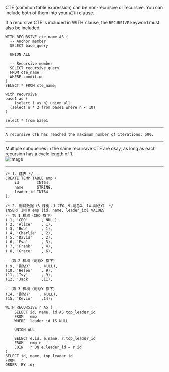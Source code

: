 CTE (common table expression) can be non-recursive or recursive. You can include both of them into your ```WITH``` clause.  

If a recursive CTE is included in WITH clause, the ```RECURSIVE``` keyword must also be included.  

```
WITH RECURSIVE cte_name AS (
  -- Anchor member
  SELECT base_query
  
  UNION ALL
  
  -- Recursive member
  SELECT recursive_query
  FROM cte_name
  WHERE condition
)
SELECT * FROM cte_name;
```

```
with recursive
base1 as (
	(select 1 as n) union all
  (select n * 2 from base1 where n < 10)
)

select * from base1
```

---

```A recursive CTE has reached the maximum number of iterations: 500.```  

---

Multiple subqueries in the same recursive CTE are okay, as long as each recursion has a cycle length of 1.  
![image](https://github.com/user-attachments/assets/08c023db-10d0-4a31-9593-32f33382590f)

---

```
/* 1. 建表 */
CREATE TEMP TABLE emp (
    id        INT64,
    name      STRING,
    leader_id INT64
);

/* 2. 测试数据（3 棵树：1-CEO、9-副总X、14-副总Y） */
INSERT INTO emp (id, name, leader_id) VALUES
-- 第 1 棵树（CEO 旗下）
( 1, 'CEO'      , NULL),
( 2, 'Alice'    , 1),
( 3, 'Bob'      , 1),
( 4, 'Charlie'  , 2),
( 5, 'David'    , 2),
( 6, 'Eva'      , 3),
( 7, 'Frank'    , 4),
( 8, 'Grace'    , 6),

-- 第 2 棵树（副总X 旗下）
( 9, '副总X'    , NULL),
(10, 'Helen'    , 9),
(11, 'Ivy'      , 9),
(12, 'Jack'     ,11),

-- 第 3 棵树（副总Y 旗下）
(14, '副总Y'    , NULL),
(15, 'Kevin'    ,14);

WITH RECURSIVE r AS (
    SELECT id, name, id AS top_leader_id
    FROM   emp
    WHERE  leader_id IS NULL
    
    UNION ALL
    
    SELECT e.id, e.name, r.top_leader_id
    FROM   emp e
    JOIN   r ON e.leader_id = r.id
)
SELECT id, name, top_leader_id
FROM   r
ORDER  BY id;
```
